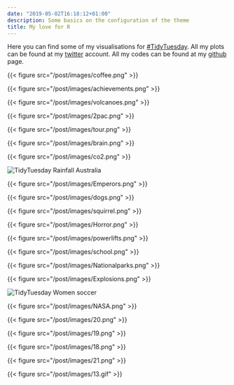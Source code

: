 ```yaml
---
date: "2019-05-02T16:18:12+01:00"
description: Some basics on the configuration of the theme
title: My love for R
---
```


Here you can find some of my visualisations for [#TidyTuesday](<https://twitter.com/thomas_mock>). All my plots can be found at my [twitter](<https://twitter.com/sil_aarts>) account. All my codes can be found at my [github](<https://github.com/silaarts>) page.


<!--more-->
{{< figure src="/post/images/coffee.png" >}}

{{< figure src="/post/images/achievements.png" >}}

{{< figure src="/post/images/volcanoes.png" >}}

{{< figure src="/post/images/2pac.png" >}}

{{< figure src="/post/images/tour.png" >}}

{{< figure src="/post/images/brain.png" >}}

{{< figure src="/post/images/co2.png" >}}

![TidyTuesday Rainfall Australia](/post/images/RainfallAustralia.gif)

{{< figure src="/post/images/Emperors.png" >}}

{{< figure src="/post/images/dogs.png" >}}

{{< figure src="/post/images/squirrel.png" >}}

{{< figure src="/post/images/Horror.png" >}}

{{< figure src="/post/images/powerlifts.png" >}}

{{< figure src="/post/images/school.png" >}}

{{< figure src="/post/images/Nationalparks.png" >}}

{{< figure src="/post/images/Explosions.png" >}}

![TidyTuesday Women soccer](/post/images/soccer.gif)

{{< figure src="/post/images/NASA.png" >}}

{{< figure src="/post/images/20.png" >}}

{{< figure src="/post/images/19.png" >}}

{{< figure src="/post/images/18.png" >}}

{{< figure src="/post/images/21.png" >}}

{{< figure src="/post/images/13.gif" >}}
